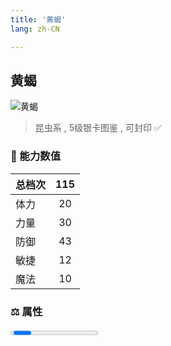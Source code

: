 ```yaml
---
title: '黄蝎'
lang: zh-CN

---
```


<RouterBack />

## 黄蝎

![黄蝎](https://user-images.githubusercontent.com/78347270/115956329-1e981600-a537-11eb-880b-ae535108c7a7.gif) 

> 昆虫系 , 5级银卡图鉴<Card :type="1" /> , 可封印 ✅ 


### 💪 能力数值

| 总档次       | 115            |
| :----------- |:-------------:|
| 体力      | 20   <Stars :number="2" />  |
| 力量      | 30   <Stars :number="3" />  |
| 防御      | 43  <Stars :number="4.5" />  | 
| 敏捷      | 12  <Stars :number="1" />  | 
| 魔法      | 10  <Stars :number="1" />   | 


### ⚖️ 属性


<Progress earth :number="1" />

<Progress water :number="0" />

<Progress fire :number="0" />

<Progress wind :number="9" />

### ✨ 技能栏 <Strong>7个</Strong>

- 攻击
- 防御
- 石化攻击 Lv1

### 👶 1级出现点

- 索奇亚大沙漠， 参考坐标(547,349)




